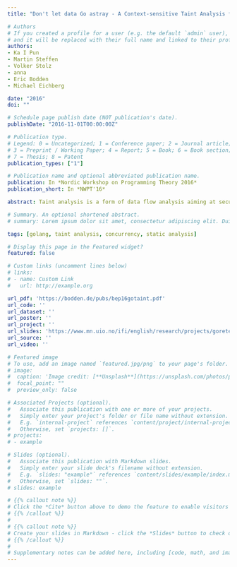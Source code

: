 ```yaml
---
title: "Don't let data Go astray - A Context-sensitive Taint Analysis for Concurrent Programs in Go"

# Authors
# If you created a profile for a user (e.g. the default `admin` user), write the username (folder name) here 
# and it will be replaced with their full name and linked to their profile.
authors:
- Ka I Pun 
- Martin Steffen
- Volker Stolz
- anna
- Eric Bodden
- Michael Eichberg 

date: "2016"
doi: ""

# Schedule page publish date (NOT publication's date).
publishDate: "2016-11-01T00:00:00Z"

# Publication type.
# Legend: 0 = Uncategorized; 1 = Conference paper; 2 = Journal article;
# 3 = Preprint / Working Paper; 4 = Report; 5 = Book; 6 = Book section;
# 7 = Thesis; 8 = Patent
publication_types: ["1"]

# Publication name and optional abbreviated publication name.
publication: In *Nordic Workshop on Programming Theory 2016*
publication_short: In *NWPT'16*

abstract: Taint analysis is a form of data flow analysis aiming at secure information flow. For example, unchecked user input is considered typically as *tainted*, i.e., as untrusted and potentially dangerous. Untrusted data may lead to corrupt memory, undermine the correct functioning or privacy concerns of the software otherwise, if it reaches program points it is not supposed to. Many common attack vectors exploit vulnerabilities based on unchecked data and the programmer's negligence of foreseeing all possible user inputs (including malicious ones) and the resulting information flows through the program. We present a static taint analysis for Go, a modern, statically typed programming language. Go in particular features concurrent programming, supporting light-weight threads dubbed *goroutines*, and message-based communication. Beside a classical context-sensitive taint analysis, the paper presents a solution for analyzing channel communication in Go. A longer version of the material will appear in [2].

# Summary. An optional shortened abstract.
# summary: Lorem ipsum dolor sit amet, consectetur adipiscing elit. Duis posuere tellus ac convallis placerat. Proin tincidunt magna sed ex sollicitudin condimentum.

tags: [golang, taint analysis, concurrency, static analysis]

# Display this page in the Featured widget?
featured: false 

# Custom links (uncomment lines below)
# links:
# - name: Custom Link
#   url: http://example.org

url_pdf: 'https://bodden.de/pubs/bep16gotaint.pdf'
url_code: ''
url_dataset: ''
url_poster: ''
url_project: ''
url_slides: 'https://www.mn.uio.no/ifi/english/research/projects/goretech/nwpt2016.pdf'
url_source: ''
url_video: ''

# Featured image
# To use, add an image named `featured.jpg/png` to your page's folder. 
# image:
#  caption: 'Image credit: [**Unsplash**](https://unsplash.com/photos/pLCdAaMFLTE)'
#  focal_point: ""
#  preview_only: false

# Associated Projects (optional).
#   Associate this publication with one or more of your projects.
#   Simply enter your project's folder or file name without extension.
#   E.g. `internal-project` references `content/project/internal-project/index.md`.
#   Otherwise, set `projects: []`.
# projects:
# - example

# Slides (optional).
#   Associate this publication with Markdown slides.
#   Simply enter your slide deck's filename without extension.
#   E.g. `slides: "example"` references `content/slides/example/index.md`.
#   Otherwise, set `slides: ""`.
# slides: example

# {{% callout note %}}
# Click the *Cite* button above to demo the feature to enable visitors to import publication metadata into their reference management software.
# {{% /callout %}}
# 
# {{% callout note %}}
# Create your slides in Markdown - click the *Slides* button to check out the example.
# {{% /callout %}}
# 
# Supplementary notes can be added here, including [code, math, and images](https://wowchemy.com/docs/writing-markdown-latex/).
---
```

